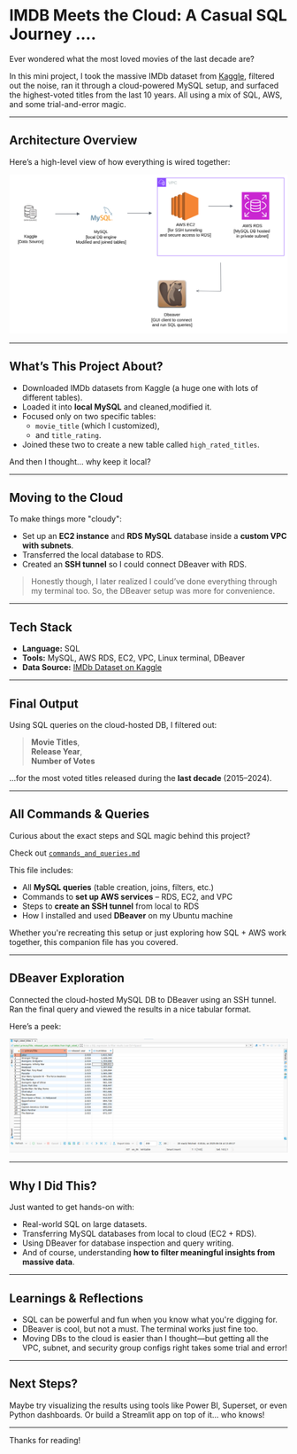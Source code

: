 # IMDB Meets the Cloud: A Casual SQL Journey ....

Ever wondered what the most loved movies of the last decade are?

In this mini project, I took the massive IMDb dataset from [Kaggle](https://www.kaggle.com/datasets/ashirwadsangwan/imdb-dataset), filtered out the noise, ran it through a cloud-powered MySQL setup, and surfaced the highest-voted titles from the last 10 years. All using a mix of SQL, AWS, and some trial-and-error magic.

---

## Architecture Overview

Here’s a high-level view of how everything is wired together:

![Architecture Diagram](Images/image.png)

---

## What’s This Project About?

- Downloaded IMDb datasets from Kaggle (a huge one with lots of different tables).
- Loaded it into **local MySQL** and cleaned,modified it.
- Focused only on two specific tables:
  - `movie_title` (which I customized),
  - and `title_rating`.
- Joined these two to create a new table called `high_rated_titles`.

And then I thought... why keep it local?

---

## Moving to the Cloud

To make things more "cloudy":
- Set up an **EC2 instance** and **RDS MySQL** database inside a **custom VPC with subnets**.
- Transferred the local database to RDS.
- Created an **SSH tunnel** so I could connect DBeaver with RDS.

> Honestly though, I later realized I could’ve done everything through my terminal too. So, the DBeaver setup was more for convenience.

---

## Tech Stack

- **Language:** SQL
- **Tools:** MySQL, AWS RDS, EC2, VPC, Linux terminal, DBeaver
- **Data Source:** [IMDb Dataset on Kaggle](https://www.kaggle.com/datasets/ashirwadsangwan/imdb-dataset)

---

## Final Output

Using SQL queries on the cloud-hosted DB, I filtered out:

> **Movie Titles**,  
> **Release Year**,  
> **Number of Votes**

…for the most voted titles released during the **last decade** (2015–2024).

---

##  All Commands & Queries

Curious about the exact steps and SQL magic behind this project?

 Check out [`commands_and_queries.md`](Code)

This file includes:

-  All **MySQL queries** (table creation, joins, filters, etc.)
-  Commands to **set up AWS services** – RDS, EC2, and VPC
-  Steps to **create an SSH tunnel** from local to RDS
-  How I installed and used **DBeaver** on my Ubuntu machine

Whether you're recreating this setup or just exploring how SQL + AWS work together, this companion file has you covered.

---


## DBeaver Exploration

Connected the cloud-hosted MySQL DB to DBeaver using an SSH tunnel. Ran the final query and viewed the results in a nice tabular format.

Here’s a peek:

![Shot](Images/DBeaver.png)

---


## Why I Did This?

Just wanted to get hands-on with:
- Real-world SQL on large datasets.
- Transferring MySQL databases from local to cloud (EC2 + RDS).
- Using DBeaver for database inspection and query writing.
- And of course, understanding **how to filter meaningful insights from massive data**.

---

## Learnings & Reflections

- SQL can be powerful and fun when you know what you're digging for.
- DBeaver is cool, but not a must. The terminal works just fine too.
- Moving DBs to the cloud is easier than I thought—but getting all the VPC, subnet, and security group configs right takes some trial and error!

---

## Next Steps?

Maybe try visualizing the results using tools like Power BI, Superset, or even Python dashboards. Or build a Streamlit app on top of it… who knows!

---

Thanks for reading!

